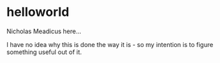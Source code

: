 # helloworld

Nicholas Meadicus here...

I have no idea why this is done the way it is - so my intention is to figure something useful out of it.
